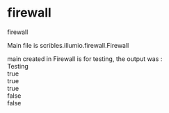 # firewall
firewall 

Main file is scribles.illumio.firewall.Firewall

main created in Firewall is for testing,
the output was :<br>
Testing<br>
true<br>
true<br>
true<br>
false<br>
false
